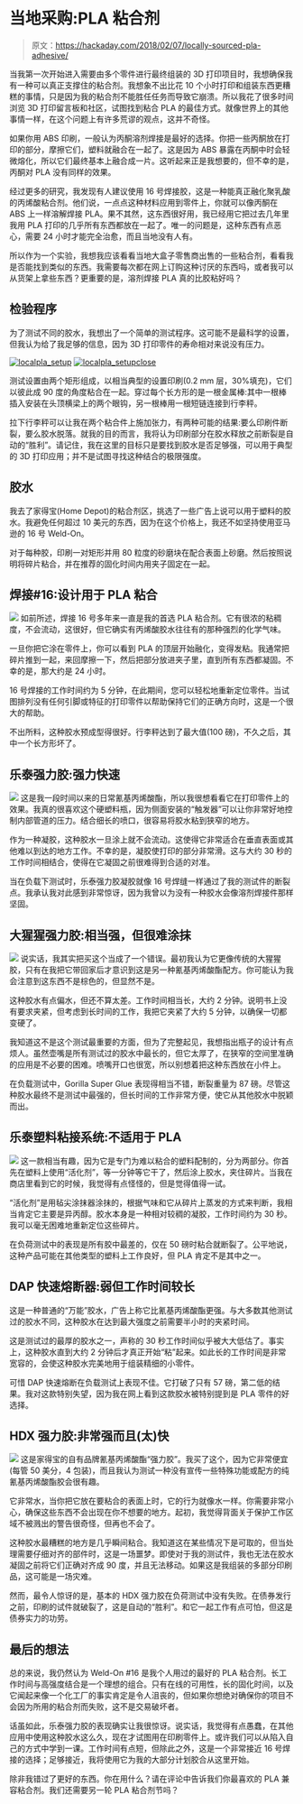 # 当地采购:PLA 粘合剂

> 原文：<https://hackaday.com/2018/02/07/locally-sourced-pla-adhesive/>

当我第一次开始进入需要由多个零件进行最终组装的 3D 打印项目时，我想确保我有一种可以真正支撑住的粘合剂。我想象不出比花 10 个小时打印和组装东西更糟糕的事情，只是因为我的粘合剂不能胜任任务而导致它崩溃。所以我花了很多时间浏览 3D 打印留言板和社区，试图找到粘合 PLA 的最佳方式。就像世界上的其他事情一样，在这个问题上有许多荒谬的观点，这并不奇怪。

如果你用 ABS 印刷，一般认为丙酮溶剂焊接是最好的选择。你把一些丙酮放在打印的部分，摩擦它们，塑料就融合在一起了。这是因为 ABS 暴露在丙酮中时会轻微熔化，所以它们最终基本上融合成一片。这听起来正是我想要的，但不幸的是，丙酮对 PLA 没有同样的效果。

经过更多的研究，我发现有人建议使用 16 号焊接胶，这是一种能真正融化聚乳酸的丙烯酸粘合剂。他们说，一点点这种材料应用到零件上，你就可以像丙酮在 ABS 上一样溶解焊接 PLA。果不其然，这东西很好用，我已经用它把过去几年里我用 PLA 打印的几乎所有东西都放在一起了。唯一的问题是，这种东西有点恶心，需要 24 小时才能完全治愈，而且当地没有人有。

所以作为一个实验，我想我应该看看当地大盒子零售商出售的一些粘合剂，看看我是否能找到类似的东西。我需要每次都在网上订购这种讨厌的东西吗，或者我可以从货架上拿些东西？更重要的是，溶剂焊接 PLA 真的比胶粘好吗？

## 检验程序

为了测试不同的胶水，我想出了一个简单的测试程序。这可能不是最科学的设置，但我认为给了我足够的信息，因为 3D 打印零件的寿命相对来说没有压力。

 [![localpla_setup](img/4e62001385613fb614312c2438df0da8.png "localpla_setup")](https://i0.wp.com/hackaday.com/wp-content/uploads/2018/01/localpla_setup2.jpg?ssl=1)  [![localpla_setupclose](img/a6c7a536a6b4445ea1cb9d5781d7f6f3.png "localpla_setupclose")](https://i0.wp.com/hackaday.com/wp-content/uploads/2018/01/localpla_setupclose.jpg?ssl=1) 

测试设置由两个矩形组成，以相当典型的设置印刷(0.2 mm 层，30%填充)，它们以彼此成 90 度的角度粘合在一起。穿过每个长方形的是一根金属棒:其中一根棒插入安装在头顶横梁上的两个眼钩，另一根棒用一根短链连接到行李秤。

拉下行李秤可以让我在两个粘合件上施加张力，有两种可能的结果:要么印刷件断裂，要么胶水脱落。就我的目的而言，我将认为印刷部分在胶水释放之前断裂是自动的“胜利”。请记住，我在这里的目标只是要找到胶水是否足够强，可以用于典型的 3D 打印应用；并不是试图寻找这种结合的极限强度。

## 胶水

我去了家得宝(Home Depot)的粘合剂区，挑选了一些广告上说可以用于塑料的胶水。我避免任何超过 10 美元的东西，因为在这个价格上，我还不如坚持使用亚马逊的 16 号 Weld-On。

对于每种胶，印刷一对矩形并用 80 粒度的砂磨块在配合表面上砂磨。然后按照说明将碎片粘合，并在推荐的固化时间内用夹子固定在一起。

## 焊接#16:设计用于 PLA 粘合

[![](img/8f611d8aad38068a66fe4845bf3df684.png)](https://hackaday.com/wp-content/uploads/2018/01/localpla_162.jpg) 如前所述，焊接 16 号多年来一直是我的首选 PLA 粘合剂。它有很浓的粘稠度，不会流动，这很好，但它确实有丙烯酸胶水往往有的那种强烈的化学气味。

一旦你把它涂在零件上，你可以看到 PLA 的顶层开始融化，变得发粘。我通常把碎片推到一起，来回摩擦一下，然后把部分放进夹子里，直到所有东西都凝固。不幸的是，那大约是 24 小时。

16 号焊接的工作时间约为 5 分钟，在此期间，您可以轻松地重新定位零件。当试图排列没有任何引脚或特征的打印零件以帮助保持它们的正确方向时，这是一个很大的帮助。

不出所料，这种胶水预成型得很好。行李秤达到了最大值(100 磅)，不久之后，其中一个长方形坏了。

## 乐泰强力胶:强力快速

[![](img/c954b88738691f646d7666a620221bca.png)](https://hackaday.com/wp-content/uploads/2018/01/localpla_gel.jpg) 这是我一段时间以来的日常氰基丙烯酸酯，所以我很想看看它在打印零件上的效果。我真的很喜欢这个硬塑料瓶，因为侧面安装的“触发器”可以让你非常好地控制内部管道的压力。结合细长的喷口，很容易将胶水粘到狭窄的地方。

作为一种凝胶，这种胶水一旦涂上就不会流动。这使得它非常适合在垂直表面或其他难以到达的地方工作。不幸的是，凝胶使打印的部分非常滑。这与大约 30 秒的工作时间相结合，使得在它凝固之前很难得到合适的对准。

当在负载下测试时，乐泰强力胶凝胶就像 16 号焊缝一样通过了我的测试件的断裂点。我承认我对此感到非常惊讶，因为我曾以为没有一种胶水会像溶剂焊接件那样坚固。

## 大猩猩强力胶:相当强，但很难涂抹

[![](img/f44bfdad991a949b93038c5910bb2c42.png)](https://hackaday.com/wp-content/uploads/2018/01/localpla_gorilla.jpg) 说实话，我其实把买这个当成了一个错误。最初我认为它更像传统的大猩猩胶，只有在我把它带回家后才意识到这是另一种氰基丙烯酸酯配方。你可能认为我会注意到这东西不是棕色的，但显然不是。

这种胶水有点偏水，但还不算太差。工作时间相当长，大约 2 分钟。说明书上没有要求夹紧，但考虑到长时间的工作，我把它夹紧了大约 5 分钟，以确保一切都变硬了。

我知道这不是这个测试最重要的方面，但为了完整起见，我想指出瓶子的设计有点烦人。虽然壶嘴是所有测试过的胶水中最长的，但它太厚了，在狭窄的空间里准确的应用是不必要的困难。喷嘴开口也很宽，所以别想着把这种东西放在小件上。

在负载测试中，Gorilla Super Glue 表现得相当不错，断裂重量为 87 磅。尽管这种胶水最终不是测试中最强的，但长时间的工作非常方便，使它从其他胶水中脱颖而出。

## 乐泰塑料粘接系统:不适用于 PLA

[![](img/dc351e06c019f8e3ad632daac109400e.png)](https://hackaday.com/wp-content/uploads/2018/01/localpla_plasbond.jpg) 这一款相当有趣，因为它是专门为难以粘合的塑料配制的，分为两部分。你首先在塑料上使用“活化剂”，等一分钟等它干了，然后涂上胶水，夹住碎片。当我在商店里看到它的时候，我觉得有点怪怪的，但是觉得值得一试。

“活化剂”是用毡尖涂抹器涂抹的，根据气味和它从碎片上蒸发的方式来判断，我相当肯定它主要是异丙醇。胶水本身是一种相对较稠的凝胶，工作时间约为 30 秒。我可以毫无困难地重新定位这些碎片。

在负荷测试中的表现是所有胶中最差的，仅在 50 磅时粘合就断裂了。公平地说，这种产品可能在其他类型的塑料上工作良好，但 PLA 肯定不是其中之一。

## DAP 快速熔断器:弱但工作时间较长

这是一种普通的“万能”胶水，广告上称它比氰基丙烯酸酯更强。与大多数其他测试过的胶水不同，这种胶水在达到最大强度之前需要半小时的夹紧时间。

这是测试过的最厚的胶水之一，声称的 30 秒工作时间似乎被大大低估了。事实上，这种胶水直到大约 2 分钟后才真正开始“粘”起来。如此长的工作时间是非常宽容的，会使这种胶水完美地用于组装精细的小零件。

可惜 DAP 快速熔断在负载测试上表现不佳。它打破了只有 57 磅，第二低的结果。我对这款特别失望，因为我在网上看到这款胶水被特别提到是 PLA 零件的好选择。

## HDX 强力胶:非常强而且(太)快

[![](img/5bde986f13ed1d91d9c4e4245934556f.png)](https://hackaday.com/wp-content/uploads/2018/01/localpla_hdx.jpg) 这是家得宝的自有品牌氰基丙烯酸酯“强力胶”。我买了这个，因为它非常便宜(每管 50 美分，4 包装)，而且我认为测试一种没有宣传一些特殊功能或配方的纯氰基丙烯酸酯胶会很有趣。

它非常水，当你把它放在要粘合的表面上时，它的行为就像水一样。你需要非常小心，确保这些东西不会出现在你不想要的地方。起初，我觉得背面关于保护工作区域不被溅出的警告很奇怪，但再也不会了。

这种胶水最糟糕的地方是几乎瞬间粘合。我知道这在某些情况下是可取的，但当处理需要仔细对齐的部件时，这是一场噩梦。即使对于我的测试件，我也无法在胶水凝固之前将它们正确对齐成 90 度，并且无法移动。如果这是我组装的多部分印刷品，这可能是一场灾难。

然而，最令人惊讶的是，基本的 HDX 强力胶在负荷测试中没有失败。在债券发行之前，印刷的试件就破裂了，这是自动的“胜利”。和它一起工作有点可怕，但这是债券实力的功劳。

## 最后的想法

总的来说，我仍然认为 Weld-On #16 是我个人用过的最好的 PLA 粘合剂。长工作时间与高强度结合是一个理想的组合。只有在线的可用性，长的固化时间，以及它闻起来像一个化工厂的事实肯定是令人沮丧的，但如果你想绝对确保你的项目不会因为所用的粘合剂而失败，这不是交易破坏者。

话虽如此，乐泰强力胶的表现确实让我很惊讶。说实话，我觉得有点愚蠢，在其他应用中使用这种胶水这么久，现在才试图用在印刷零件上。或许我们可以从陷入自己的方式中学到一课。工作时间有点短，但除此之外，这是一个非常接近 16 号焊接的选择；足够接近，我将使用它为我的大部分计划胶合从这里开始。

除非我错过了更好的东西。你在用什么？请在评论中告诉我们你最喜欢的 PLA 兼容粘合剂。我们还需要另一轮 PLA 粘合剂节吗？